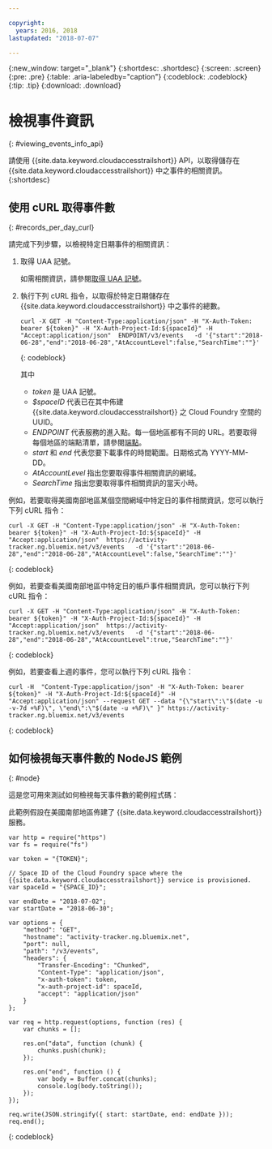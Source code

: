 ```yaml
---

copyright:
  years: 2016, 2018
lastupdated: "2018-07-07"

---
```


{:new_window: target="_blank"}
{:shortdesc: .shortdesc}
{:screen: .screen}
{:pre: .pre}
{:table: .aria-labeledby="caption"}
{:codeblock: .codeblock}
{:tip: .tip}
{:download: .download}



# 檢視事件資訊
{: #viewing_events_info_api}

請使用 {{site.data.keyword.cloudaccesstrailshort}} API，以取得儲存在 {{site.data.keyword.cloudaccesstrailshort}} 中之事件的相關資訊。
{:shortdesc}


## 使用 cURL 取得事件數
{: #records_per_day_curl}

請完成下列步驟，以檢視特定日期事件的相關資訊：

1. 取得 UAA 記號。

    如需相關資訊，請參閱[取得 UAA 記號](/docs/services/cloud-activity-tracker/reference/auth_uaa.html#auth_uaa)。

2. 執行下列 cURL 指令，以取得於特定日期儲存在 {{site.data.keyword.cloudaccesstrailshort}} 中之事件的總數。

    ```
    curl -X GET -H "Content-Type:application/json" -H "X-Auth-Token: bearer ${token}" -H "X-Auth-Project-Id:${spaceId}" -H "Accept:application/json"  ENDPOINT/v3/events   -d '{"start":"2018-06-28","end":"2018-06-28","AtAccountLevel":false,"SearchTime":""}'
    ```
    {: codeblock}

    其中

    * *token* 是 UAA 記號。
    * *$spaceID* 代表已在其中佈建 {{site.data.keyword.cloudaccesstrailshort}} 之 Cloud Foundry 空間的 UUID。
    * *ENDPOINT* 代表服務的進入點。每一個地區都有不同的 URL。若要取得每個地區的端點清單，請參閱[端點](/docs/services/cloud-activity-tracker/reference/ref_endpoints.html#api_endpoints)。
    * *start* 和 *end* 代表您要下載事件的時間範圍。日期格式為 YYYY-MM-DD。 
    * *AtAccountLevel* 指出您要取得事件相關資訊的網域。
    * *SearchTime* 指出您要取得事件相關資訊的當天小時。


例如，若要取得美國南部地區某個空間網域中特定日的事件相關資訊，您可以執行下列 cURL 指令：

```
curl -X GET -H "Content-Type:application/json" -H "X-Auth-Token: bearer ${token}" -H "X-Auth-Project-Id:${spaceId}" -H "Accept:application/json"  https://activity-tracker.ng.bluemix.net/v3/events   -d '{"start":"2018-06-28","end":"2018-06-28","AtAccountLevel":false,"SearchTime":""}'
```
{: codeblock}

例如，若要查看美國南部地區中特定日的帳戶事件相關資訊，您可以執行下列 cURL 指令：

```
curl -X GET -H "Content-Type:application/json" -H "X-Auth-Token: bearer ${token}" -H "X-Auth-Project-Id:${spaceId}" -H "Accept:application/json"  https://activity-tracker.ng.bluemix.net/v3/events   -d '{"start":"2018-06-28","end":"2018-06-28","AtAccountLevel":true,"SearchTime":""}'
```
{: codeblock}

例如，若要查看上週的事件，您可以執行下列 cURL 指令：

```
curl -H  "Content-Type:application/json" -H "X-Auth-Token: bearer ${token}" -H "X-Auth-Project-Id:${spaceId}" -H "Accept:application/json" --request GET --data "{\"start\":\"$(date -u -v-7d +%F)\", \"end\":\"$(date -u +%F)\" }" https://activity-tracker.ng.bluemix.net/v3/events
```
{: codeblock}


## 如何檢視每天事件數的 NodeJS 範例
{: #node}

這是您可用來測試如何檢視每天事件數的範例程式碼：

此範例假設在美國南部地區佈建了 {{site.data.keyword.cloudaccesstrailshort}} 服務。 

```
var http = require("https")
var fs = require("fs")

var token = "{TOKEN}";

// Space ID of the Cloud Foundry space where the {{site.data.keyword.cloudaccesstrailshort}} service is provisioned.
var spaceId = "{SPACE_ID}";

var endDate = "2018-07-02";
var startDate = "2018-06-30";

var options = {
    "method": "GET",
    "hostname": "activity-tracker.ng.bluemix.net",
    "port": null,
    "path": "/v3/events",
    "headers": {
        "Transfer-Encoding": "Chunked",
        "Content-Type": "application/json",
        "x-auth-token": token,
        "x-auth-project-id": spaceId,
        "accept": "application/json"
    }
};

var req = http.request(options, function (res) {
    var chunks = [];

    res.on("data", function (chunk) {
        chunks.push(chunk);
    });

    res.on("end", function () {
        var body = Buffer.concat(chunks);
        console.log(body.toString());
    });
});

req.write(JSON.stringify({ start: startDate, end: endDate }));
req.end();
```
{: codeblock}



